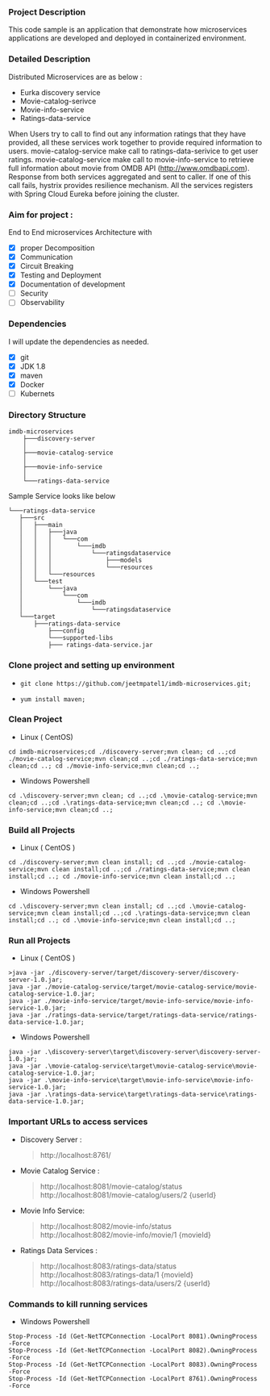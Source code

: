 ### Project Description

This code sample is an application that demonstrate how microservices applications are developed and deployed in containerized environment. 

### Detailed Description

Distributed Microservices are as below : 
-	Eurka discovery service
-	Movie-catalog-serivce
-	Movie-info-service
-	Ratings-data-service 

When Users try to call to find out any information ratings that they have provided, all these services work together to provide required information to users. movie-catalog-service make call to ratings-data-serivice to get user ratings. movie-catalog-service make call to movie-info-service to retrieve full information about movie from OMDB API (http://www.omdbapi.com). Response from both services aggregated and sent to caller. If one of this call fails, hystrix provides resilience mechanism. All the services registers with Spring Cloud Eureka before joining the cluster. 

### Aim for project : 
End to End microservices Architecture with 
 - [x] proper Decomposition
 - [x] Communication
 - [x] Circuit Breaking
 - [x] Testing and Deployment
 - [x] Documentation of development
 - [ ] Security
 - [ ] Observability

### Dependencies
I will update the dependencies as needed. 
 - [x] git
 - [x] JDK 1.8
 - [x] maven
 - [x] Docker
 - [ ] Kubernets

### Directory Structure

```
imdb-microservices
    ├───discovery-server
    │   
    ├───movie-catalog-service
    │   
    ├───movie-info-service
    │
    └───ratings-data-service
```
 Sample Service looks like below
 ```
 └───ratings-data-service
    ├───src    
    │   ├───main
    │   │   ├───java
    │   │   │   └───com
    │   │   │       └───imdb
    │   │   │           └───ratingsdataservice
    │   │   │               ├───models
    │   │   │               └───resources
    │   │   └───resources
    │   └───test
    │       └───java
    │           └───com
    │               └───imdb
    │                   └───ratingsdataservice
    └───target
        ├───ratings-data-service
            ├───config
            └───supported-libs
            ├─── ratings-data-service.jar 
```

### Clone project and setting up environment

  

-  ```git clone https://github.com/jeetmpatel1/imdb-microservices.git;```

-  ```yum install maven;```

### Clean Project
- Linux ( CentOS)
```
cd imdb-microservices;cd ./discovery-server;mvn clean; cd ..;cd ./movie-catalog-service;mvn clean;cd ..;cd ./ratings-data-service;mvn clean;cd ..; cd ./movie-info-service;mvn clean;cd ..;
```
- Windows Powershell
```
cd .\discovery-server;mvn clean; cd ..;cd .\movie-catalog-service;mvn clean;cd ..;cd .\ratings-data-service;mvn clean;cd ..; cd .\movie-info-service;mvn clean;cd ..;
```
### Build all Projects
- Linux ( CentOS )
```
cd ./discovery-server;mvn clean install; cd ..;cd ./movie-catalog-service;mvn clean install;cd ..;cd ./ratings-data-service;mvn clean install;cd ..; cd ./movie-info-service;mvn clean install;cd ..;
```
  
- Windows Powershell
```
cd .\discovery-server;mvn clean install; cd ..;cd .\movie-catalog-service;mvn clean install;cd ..;cd .\ratings-data-service;mvn clean install;cd ..; cd .\movie-info-service;mvn clean install;cd ..;
```
  
  

### Run all Projects

- Linux ( CentOS )
```
>java -jar ./discovery-server/target/discovery-server/discovery-server-1.0.jar;
java -jar ./movie-catalog-service/target/movie-catalog-service/movie-catalog-service-1.0.jar;
java -jar ./movie-info-service/target/movie-info-service/movie-info-service-1.0.jar;
java -jar ./ratings-data-service/target/ratings-data-service/ratings-data-service-1.0.jar;
```
- Windows Powershell
```
java -jar .\discovery-server\target\discovery-server\discovery-server-1.0.jar;
java -jar .\movie-catalog-service\target\movie-catalog-service\movie-catalog-service-1.0.jar;
java -jar .\movie-info-service\target\movie-info-service\movie-info-service-1.0.jar;
java -jar .\ratings-data-service\target\ratings-data-service\ratings-data-service-1.0.jar;
```
  
### Important URLs to access services

  

-	Discovery Server :

	>http://localhost:8761/

  

-	Movie Catalog Service :

	>http://localhost:8081/movie-catalog/status
	>http://localhost:8081/movie-catalog/users/2 {userId}
	
-	Movie Info Service:

	>http://localhost:8082/movie-info/status
	>http://localhost:8082/movie-info/movie/1 {movieId}

  

-	Ratings Data Services :

	>http://localhost:8083/ratings-data/status
	>http://localhost:8083/ratings-data/1 {movieId}
	>http://localhost:8083/ratings-data/users/2 {userId}

### Commands to kill running services
- Windows Powershell
```
Stop-Process -Id (Get-NetTCPConnection -LocalPort 8081).OwningProcess -Force
Stop-Process -Id (Get-NetTCPConnection -LocalPort 8082).OwningProcess -Force
Stop-Process -Id (Get-NetTCPConnection -LocalPort 8083).OwningProcess -Force
Stop-Process -Id (Get-NetTCPConnection -LocalPort 8761).OwningProcess -Force
```